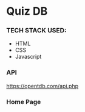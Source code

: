 # Quiz DB

### TECH STACK USED:
* HTML
* CSS
* Javascript

### API
   https://opentdb.com/api.php

### Home Page
    